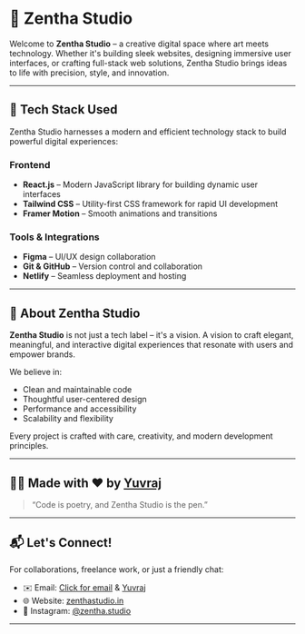 # 🎨 Zentha Studio

Welcome to **Zentha Studio** – a creative digital space where art meets technology. Whether it's building sleek websites, designing immersive user interfaces, or crafting full-stack web solutions, Zentha Studio brings ideas to life with precision, style, and innovation.

---

## 🚀 Tech Stack Used

Zentha Studio harnesses a modern and efficient technology stack to build powerful digital experiences:

### Frontend
- **React.js** – Modern JavaScript library for building dynamic user interfaces
- **Tailwind CSS** – Utility-first CSS framework for rapid UI development
- **Framer Motion** – Smooth animations and transitions

### Tools & Integrations
- **Figma** – UI/UX design collaboration
- **Git & GitHub** – Version control and collaboration
- **Netlify** – Seamless deployment and hosting


---

## 🧠 About Zentha Studio

**Zentha Studio** is not just a tech label – it's a vision. A vision to craft elegant, meaningful, and interactive digital experiences that resonate with users and empower brands.

We believe in:
- Clean and maintainable code
- Thoughtful user-centered design
- Performance and accessibility
- Scalability and flexibility

Every project is crafted with care, creativity, and modern development principles.

---

## 🧑‍💻 Made with ❤️ by [Yuvraj](https://github.com/iblameyuvraj)

> “Code is poetry, and Zentha Studio is the pen.”

---

## 📬 Let's Connect!

For collaborations, freelance work, or just a friendly chat:

- ✉️ Email: [Click for email](mailto:studio.Zentha@gmail.com) & [Yuvraj](https://yuvraj.site)
- 🌐 Website: [zenthastudio.in](https://zentha.in) 
- 📸 Instagram: [@zentha.studio](https://instagram.com/zentha.studio)

---


